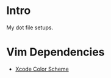 # Intro
My dot file setups.

# Vim Dependencies
- [Xcode Color Scheme](https://github.com/lunacookies/vim-colors-xcode)

